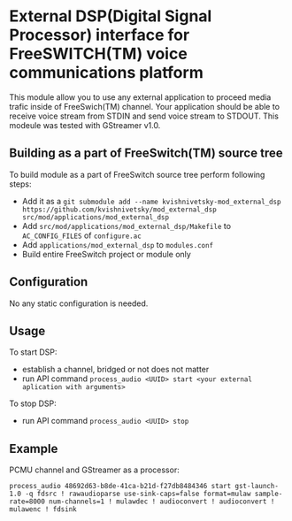 External DSP(Digital Signal Processor) interface for FreeSWITCH(TM) voice communications platform
===============================
This module allow you to use any external application to proceed media trafic inside of FreeSwich(TM) channel.
Your application should be able to receive voice stream from STDIN and send voice stream to STDOUT.
This modeule was tested with GStreamer v1.0.

Building as a part of FreeSwitch(TM) source tree
--------------------
To build module as a part of FreeSwitch source tree perform following steps:

- Add it as a ``git submodule add --name kvishnivetsky-mod_external_dsp https://github.com/kvishnivetsky/mod_external_dsp src/mod/applications/mod_external_dsp``
- Add ``src/mod/applications/mod_external_dsp/Makefile`` to ``AC_CONFIG_FILES`` of ``configure.ac``
- Add ``applications/mod_external_dsp`` to ``modules.conf``
- Build entire FreeSwitch project or module only

Configuration
--------------------
No any static configuration is needed.

Usage
--------------------
To start DSP:
- establish a channel, bridged or not does not matter
- run API command ``process_audio <UUID> start <your external aplication with arguments>``

To stop DSP:
- run API command ``process_audio <UUID> stop``

Example
--------------------
PCMU channel and GStreamer as a processor:

``process_audio 48692d63-b8de-41ca-b21d-f27db8484346 start gst-launch-1.0 -q fdsrc ! rawaudioparse use-sink-caps=false format=mulaw sample-rate=8000 num-channels=1 ! mulawdec ! audioconvert ! audioconvert ! mulawenc ! fdsink``
